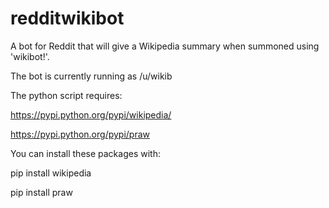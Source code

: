 # redditwikibot
A bot for Reddit that will give a Wikipedia summary when summoned using 'wikibot!'.

The bot is currently running as /u/wikib

The python script requires:

https://pypi.python.org/pypi/wikipedia/

https://pypi.python.org/pypi/praw

You can install these packages with:

pip install wikipedia

pip install praw
